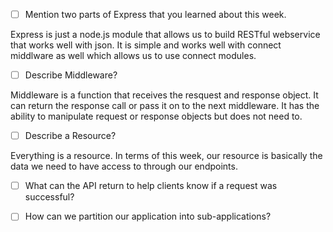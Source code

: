 - [ ] Mention two parts of Express that you learned about this week.

Express is just a node.js module that allows us to build RESTful webservice that works well with json. It is simple and works well with connect middlware as well which allows us to use connect modules.

- [ ] Describe Middleware?

Middleware is a function that receives the resquest and response object. It can return the response call or pass it on to the next middleware. It has the ability to manipulate request or response objects but does not need to.

- [ ] Describe a Resource?

Everything is a resource. In terms of this week, our resource is basically the data we need to have access to through our endpoints.

- [ ] What can the API return to help clients know if a request was successful?

- [ ] How can we partition our application into sub-applications?